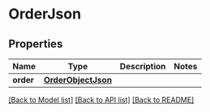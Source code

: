 # OrderJson

## Properties
Name | Type | Description | Notes
------------ | ------------- | ------------- | -------------
**order** | [**OrderObjectJson**](OrderObjectJson.md) |  | 

[[Back to Model list]](../README.md#documentation-for-models) [[Back to API list]](../README.md#documentation-for-api-endpoints) [[Back to README]](../README.md)


